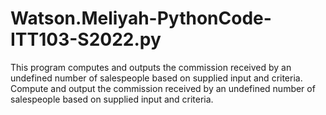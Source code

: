 # Watson.Meliyah-PythonCode-ITT103-S2022.py
This program computes and outputs the commission received by an undefined number of salespeople based on supplied input and criteria. Compute and output the commission received by an undefined number of salespeople based on supplied input and criteria.
